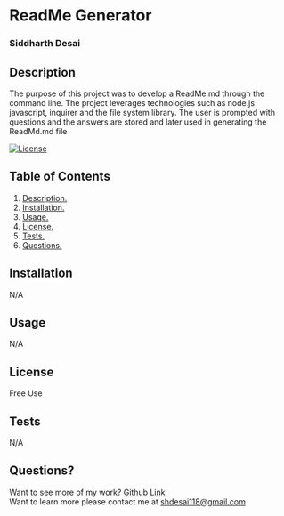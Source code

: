 # ReadMe Generator
### Siddharth Desai
## Description
The purpose of this project was to develop a ReadMe.md through the command line. The project leverages technologies such as node.js javascript, inquirer and the file system library. The user is prompted with questions and the answers are stored and later used in generating the ReadMd.md file
<br/>

[![License](https://img.shields.io/badge/License-BSD_2--Clause-orange.svg)](https://opensource.org/licenses/BSD-2-Clause)
## Table of Contents
1. [ Description. ](#description)
2. [ Installation. ](#installation)
3. [ Usage. ](#usage)
4. [ License. ](#license)
6. [ Tests. ](#tests)
7. [ Questions. ](#questions)
## Installation
N/A
## Usage
N/A
## License
Free Use
## Tests
  N/A
## Questions?

Want to see more of my work? [Github Link](https://github.com/https://github.com/SHD118/ReadMe-Generator)
<br/>
Want to learn more please contact me at shdesai118@gmail.com
 